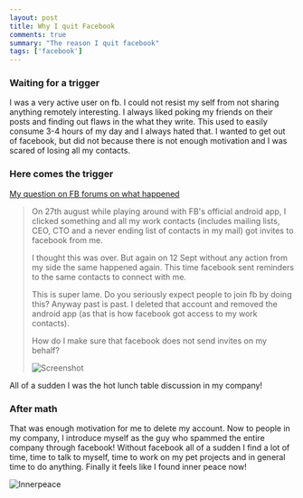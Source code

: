 ```yaml
---
layout: post
title: Why I quit Facebook
comments: true
summary: "The reason I quit facebook"
tags: ['facebook']
---
```


### Waiting for a trigger

I was a very active user on fb. I could not resist my self from not sharing anything remotely interesting. I always liked poking my friends on their posts and finding out flaws in the what they write. This used to easily consume 3-4 hours of my day and I always hated that. I wanted to get out of facebook, but did not because there is not enough motivation and I was scared of losing all my contacts.

### Here comes the trigger

[My question on FB forums on what happened](https://www.facebook.com/help/community/question/?id=1486991664886971)
>On 27th august while playing around with FB's official android app, I clicked something and all my work contacts (includes
>mailing lists, CEO, CTO and a never ending list of contacts in my mail) got invites to facebook from me.
>
>I thought this was over. But again on 12 Sept without any action from my side the same happened again. This time facebook sent reminders to the same contacts to connect with me.
>
>
>This is super lame. Do you seriously expect people to join fb by doing this? Anyway past is past. I deleted that account and removed the android app (as that is how facebook got access to my work contacts).
>
>How do I make sure that facebook does not send invites on my behalf?
>
>![Screenshot](https://fbcdn-dragon-a.akamaihd.net/hphotos-ak-xpa1/t39.2229-6/851536_1486989024887235_1467170772_n.jpg "An example spam mail")

All of a sudden I was the hot lunch table discussion in my company!

### After math

That was enough motivation for me to delete my account. Now to people in my company, I introduce myself as the guy who spammed the entire company through facebook! Without facebook all of a sudden I find a lot of time, time to talk to myself, time to work on my pet projects and in general time to do anything. Finally it feels like I found inner peace now!

![Innerpeace](http://www.agirlandagluegun.com/wp-content/uploads/2014/07/vlcsnap-2009-06-28-20h46m58s178.png-for-web-normal.jpg "Inner peace")
